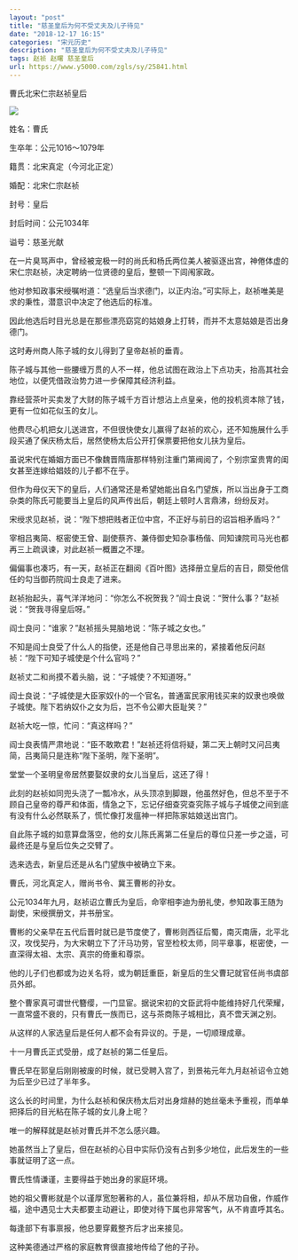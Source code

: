 ```yaml
---
layout: "post"
title: "慈圣皇后为何不受丈夫及儿子待见"
date: "2018-12-17 16:15"
categories: "宋元历史"
description: "慈圣皇后为何不受丈夫及儿子待见"
tags: 赵祯 赵曙 慈圣皇后
url: https://www.y5000.com/zgls/sy/25841.html
---
```






曹氏北宋仁宗赵祯皇后

![](https://img.y5000.com/uploads/allimg/170930/13-1F93011061G36.jpg)

姓名：曹氏

生卒年：公元1016～1079年

籍贯：北宋真定（今河北正定）

婚配：北宋仁宗赵祯

封号：皇后

封后时间：公元1034年

谥号：慈圣光献

在一片臭骂声中，曾经被宠极一时的尚氏和杨氏两位美人被驱逐出宫，神倦体虚的宋仁宗赵祯，决定聘纳一位贤德的皇后，整顿一下闾闱家政。

他对参知政事宋绶嘱咐道：“选皇后当求德门，以正内治。”可实际上，赵祯唯美是求的秉性，潜意识中决定了他选后的标准。

因此他选后时目光总是在那些漂亮窈窕的姑娘身上打转，而并不太意姑娘是否出身德门。

这时寿州商人陈子城的女儿得到了皇帝赵祯的垂青。

陈子城与其他一些腰缠万贯的人不一样，他总试图在政治上下点功夫，抬高其社会地位，以便凭借政治势力进一步保障其经济利益。

靠经营茶叶买卖发了大财的陈子城千方百计想沾上点皇亲，他的投机资本除了钱，更有一位如花似玉的女儿。

他费尽心机把女儿送进宫，不但很快使女儿赢得了赵祯的欢心，还不知施展什么手段买通了保庆杨太后，居然使杨太后公开打保票要把他女儿扶为皇后。

虽说宋代在婚姻方面已不像魏晋隋唐那样特别注重门第阀阅了，个别宗室贵冑的闺女甚至连嫁给娼妓的儿子都不在乎。

但作为母仪天下的皇后，人们通常还是希望她能出自名门望族，所以当出身于工商杂类的陈氏可能要当上皇后的风声传出后，朝廷上顿时人言鼎沸，纷纷反对。

宋绶求见赵祯，说：“陛下想把贱者正位中宫，不正好与前日的诏旨相矛盾吗？”

宰相吕夷简、枢密使王曾、副使蔡齐、兼侍御史知杂事杨偕、同知谏院司马光也都再三上疏讽谏，对此赵祯一概置之不理。

偏偏事也凑巧，有一天，赵祯正在翻阅《百叶图》选择册立皇后的吉日，颇受他信任的勾当御药院阎士良走了进来。

赵祯抬起头，喜气洋洋地问：“你怎么不祝贺我？”阎士良说：“贺什么事？”赵祯说：“贺我寻得皇后呀。”

阎士良问：“谁家？”赵祯摇头晃脑地说：“陈子城之女也。”

不知是阎士良受了什么人的指使，还是他自己寻思出来的，紧接着他反问赵祯：“陛下可知子城使是个什么官吗？”

赵祯丈二和尚摸不着头脑，说：“子城使？不知道呀。”

阎士良说：“子城使是大臣家奴仆的一个官名，普通富民家用钱买来的奴隶也唤做子城使。陛下若纳奴仆之女为后，岂不令公卿大臣耻笑？”

赵祯大吃一惊，忙问：“真这样吗？”

阎士良表情严肃地说：“臣不敢欺君！”赵祯还将信将疑，第二天上朝时又问吕夷简，吕夷简只是连称“陛下圣明，陛下圣明”。

堂堂一个圣明皇帝居然要娶奴隶的女儿当皇后，这还了得！

此刻的赵祯如同兜头浇了一瓢冷水，从头顶凉到脚跟，他虽然好色，但总不至于不顾自己皇帝的尊严和体面，情急之下，忘记仔细查究查究陈子城与子城使之间到底有没有什么必然联系了，慌忙像打发瘟神一样把陈家姑娘送出宫门。

自此陈子城的如意算盘落空，他的女儿陈氏离第二任皇后的尊位只差一步之遥，可最终还是与皇后位失之交臂了。

选来选去，新皇后还是从名门望族中被确立下来。

曹氏，河北真定人，赠尚书令、冀王曹彬的孙女。

公元1034年九月，赵祯诏立曹氏为皇后，命宰相李迪为册礼使，参知政事王随为副使，宋绶撰册文，并书册宝。

曹彬的父亲早在五代后晋时就已是节度使了，曹彬则西征后蜀，南灭南唐，北平北汉，攻伐契丹，为大宋朝立下了汗马功劳，官至检校太师，同平章事，枢密使，一直深得太祖、太宗、真宗的倚重和尊崇。

他的儿子们也都或为边关名将，或为朝廷重臣，新皇后的生父曹玘就官任尚书虞部员外郎。

整个曹家真可谓世代簪缨，一门显宦。据说宋初的文臣武将中能维持好几代荣耀，一直常盛不衰的，只有曹氏一族而已，这与茶商陈子城相比，真不啻天渊之别。

从这样的人家选皇后是任何人都不会有异议的。于是，一切顺理成章。

十一月曹氏正式受册，成了赵祯的第二任皇后。

曹氏早在郭皇后刚刚被废的时候，就已受聘入宫了，到景祐元年九月赵祯诏令立她为后至少已过了半年多。

这么长的时间里，为什么赵祯和保庆杨太后对出身煊赫的她丝毫未予重视，而单单把择后的目光粘在陈子城的女儿身上呢？

唯一的解释就是赵祯对曹氏并不怎么感兴趣。

她虽然当上了皇后，但在赵祯的心目中实际仍没有占到多少地位，此后发生的一些事就证明了这一点。

曹氏性情谦谨，主要得益于她出身的家庭环境。

她的祖父曹彬就是个以谨厚宽恕著称的人，虽位兼将相，却从不居功自傲，作威作福，途中遇见士大夫都要主动避让，即使对待下属也非常客气，从不肯直呼其名。

每逢部下有事禀报，他总要穿戴整齐后才出来接见。

这种美德通过严格的家庭教育很直接地传给了他的子孙。
